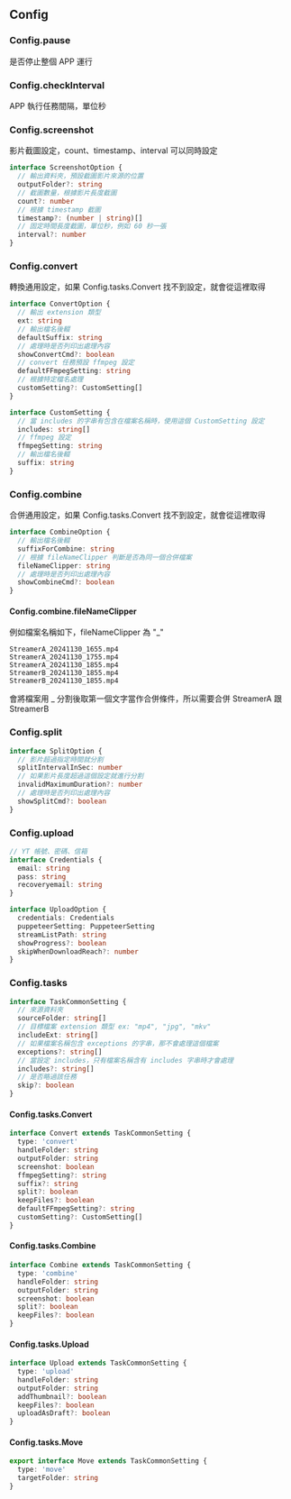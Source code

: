 ## Config

### Config.pause

是否停止整個 APP 運行

### Config.checkInterval

APP 執行任務間隔，單位秒

### Config.screenshot

影片截圖設定，count、timestamp、interval 可以同時設定

```typescript
interface ScreenshotOption {
  // 輸出資料夾，預設截圖影片來源的位置
  outputFolder?: string
  // 截圖數量，根據影片長度截圖
  count?: number
  // 根據 timestamp 截圖
  timestamp?: (number | string)[]
  // 固定時間長度截圖，單位秒，例如 60 秒一張
  interval?: number
}
```

### Config.convert

轉換通用設定，如果 Config.tasks.Convert 找不到設定，就會從這裡取得

```typescript
interface ConvertOption {
  // 輸出 extension 類型
  ext: string
  // 輸出檔名後輟
  defaultSuffix: string
  // 處理時是否列印出處理內容
  showConvertCmd?: boolean
  // convert 任務預設 ffmpeg 設定
  defaultFFmpegSetting: string
  // 根據特定檔名處理
  customSetting?: CustomSetting[]
}
```

```typescript
interface CustomSetting {
  // 當 includes 的字串有包含在檔案名稱時，使用這個 CustomSetting 設定
  includes: string[]
  // ffmpeg 設定
  ffmpegSetting: string
  // 輸出檔名後輟
  suffix: string
}
```

### Config.combine

合併通用設定，如果 Config.tasks.Convert 找不到設定，就會從這裡取得

```typescript
interface CombineOption {
  // 輸出檔名後輟
  suffixForCombine: string
  // 根據 fileNameClipper 判斷是否為同一個合併檔案
  fileNameClipper: string
  // 處理時是否列印出處理內容
  showCombineCmd?: boolean
}
```

#### Config.combine.fileNameClipper

例如檔案名稱如下，fileNameClipper 為 "\_"

```
StreamerA_20241130_1655.mp4
StreamerA_20241130_1755.mp4
StreamerA_20241130_1855.mp4
StreamerB_20241130_1855.mp4
StreamerB_20241130_1855.mp4
```

會將檔案用 \_ 分割後取第一個文字當作合併條件，所以需要合併 StreamerA 跟 StreamerB

### Config.split

```typescript
interface SplitOption {
  // 影片超過指定時間就分割
  splitIntervalInSec: number
  // 如果影片長度超過這個設定就進行分割
  invalidMaximumDuration?: number
  // 處理時是否列印出處理內容
  showSplitCmd?: boolean
}
```

### Config.upload

```typescript
// YT 帳號、密碼、信箱
interface Credentials {
  email: string
  pass: string
  recoveryemail: string
}

interface UploadOption {
  credentials: Credentials
  puppeteerSetting: PuppeteerSetting
  streamListPath: string
  showProgress?: boolean
  skipWhenDownloadReach?: number
}
```

### Config.tasks

```typescript
interface TaskCommonSetting {
  // 來源資料夾
  sourceFolder: string[]
  // 目標檔案 extension 類型 ex: "mp4", "jpg", "mkv"
  includeExt: string[]
  // 如果檔案名稱包含 exceptions 的字串，那不會處理這個檔案
  exceptions?: string[]
  // 當設定 includes，只有檔案名稱含有 includes 字串時才會處理
  includes?: string[]
  // 是否略過該任務
  skip?: boolean
}
```

#### Config.tasks.Convert

```typescript
interface Convert extends TaskCommonSetting {
  type: 'convert'
  handleFolder: string
  outputFolder: string
  screenshot: boolean
  ffmpegSetting?: string
  suffix?: string
  split?: boolean
  keepFiles?: boolean
  defaultFFmpegSetting?: string
  customSetting?: CustomSetting[]
}
```

#### Config.tasks.Combine

```typescript
interface Combine extends TaskCommonSetting {
  type: 'combine'
  handleFolder: string
  outputFolder: string
  screenshot: boolean
  split?: boolean
  keepFiles?: boolean
}
```

#### Config.tasks.Upload

```typescript
interface Upload extends TaskCommonSetting {
  type: 'upload'
  handleFolder: string
  outputFolder: string
  addThumbnail?: boolean
  keepFiles?: boolean
  uploadAsDraft?: boolean
}
```

#### Config.tasks.Move

```typescript
export interface Move extends TaskCommonSetting {
  type: 'move'
  targetFolder: string
}
```
